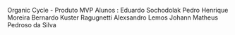 Organic Cycle - Produto MVP
Alunos :
Eduardo Sochodolak
Pedro Henrique Moreira
Bernardo Kuster Ragugnetti
Alexsandro Lemos
Johann Matheus Pedroso da Silva
